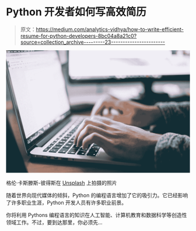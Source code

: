 # Python 开发者如何写高效简历

> 原文：<https://medium.com/analytics-vidhya/how-to-write-efficient-resume-for-python-developers-8bc04a8a21c0?source=collection_archive---------23----------------------->

![](img/301645225244f68ac4c9922601806708.png)

格伦·卡斯滕斯-彼得斯在 [Unsplash](https://unsplash.com?utm_source=medium&utm_medium=referral) 上拍摄的照片

随着世界向现代媒体的倾斜，Python 的编程语言增加了它的吸引力。它已经影响了许多职业生涯，Python 开发人员有许多职业前景。

你将利用 Pythons 编程语言的知识在人工智能、计算机教育和数据科学等创造性领域工作。不过，要到达那里，你必须先…